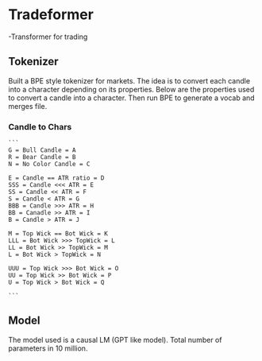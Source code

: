 # Tradeformer
 -Transformer for trading

## Tokenizer
Built a BPE style tokenizer for markets. The idea is to convert each candle into a character depending on its properties. Below are the properties used to convert a candle into a character. Then run BPE to generate a vocab and merges file.

### Candle to Chars
    ```
    G = Bull Candle = A
    R = Bear Candle = B
    N = No Color Candle = C

    E = Candle == ATR ratio = D
    SSS = Candle <<< ATR = E
    SS = Candle << ATR = F
    S = Candle < ATR = G
    BBB = Candle >>> ATR = H
    BB = Canadle >> ATR = I
    B = Candle > ATR = J

    M = Top Wick == Bot Wick = K
    LLL = Bot Wick >>> TopWick = L
    LL = Bot Wick >> TopWick = M 
    L = Bot Wick > TopWick = N

    UUU = Top Wick >>> Bot Wick = O
    UU = Top Wick >> Bot Wick = P 
    U = Top Wick > Bot Wick = Q

    ```
## Model

The model used is a causal LM (GPT like model). Total number of parameters in 10 million.
